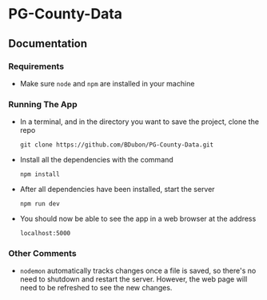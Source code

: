 # PG-County-Data

## Documentation

### Requirements
- Make sure `node` and `npm` are installed in your machine

### Running The App
- In a terminal, and in the directory you want to save the project, clone the repo 
    ```
    git clone https://github.com/BDubon/PG-County-Data.git
    ```

- Install all the dependencies with the command
    ```
    npm install
    ```

- After all dependencies have been installed, start the server
    ```
    npm run dev    
    ```

- You should now be able to see the app in a web browser at the address
    ```
    localhost:5000
    ```


### Other Comments
- `nodemon` automatically tracks changes once a file is saved, so there's no need to shutdown and restart the server. However, the web page will need to be refreshed to see the new changes.
